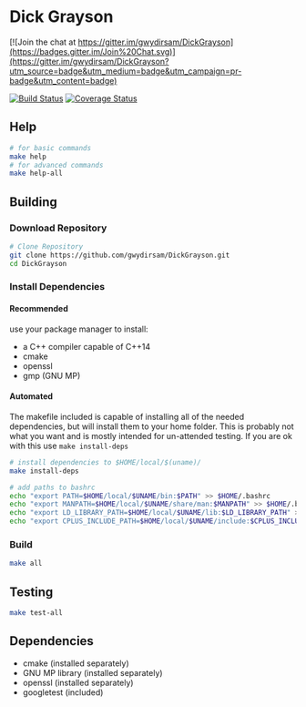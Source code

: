 Dick Grayson
================

[![Join the chat at https://gitter.im/gwydirsam/DickGrayson](https://badges.gitter.im/Join%20Chat.svg)](https://gitter.im/gwydirsam/DickGrayson?utm_source=badge&utm_medium=badge&utm_campaign=pr-badge&utm_content=badge)

[![Build Status](https://travis-ci.org/gwydirsam/DickGrayson.svg?branch=develop)](https://travis-ci.org/gwydirsam/DickGrayson) [![Coverage Status](https://coveralls.io/repos/gwydirsam/DickGrayson/badge.svg?branch=develop)](https://coveralls.io/r/gwydirsam/DickGrayson?branch=develop)

## Help

```bash
# for basic commands
make help
# for advanced commands
make help-all
```

## Building

### Download Repository
```bash
# Clone Repository
git clone https://github.com/gwydirsam/DickGrayson.git
cd DickGrayson
```

### Install Dependencies

#### Recommended
use your package manager to install:
- a C++ compiler capable of C++14
- cmake
- openssl
- gmp (GNU MP)

#### Automated
The makefile included is capable of installing all of the needed dependencies, but will install them to your home folder. This is probably not what you want and is mostly intended for un-attended testing. If you are ok with this use `make install-deps`

```bash
# install dependencies to $HOME/local/$(uname)/
make install-deps

# add paths to bashrc
echo "export PATH=$HOME/local/$UNAME/bin:$PATH" >> $HOME/.bashrc
echo "export MANPATH=$HOME/local/$UNAME/share/man:$MANPATH" >> $HOME/.bashrc
echo "export LD_LIBRARY_PATH=$HOME/local/$UNAME/lib:$LD_LIBRARY_PATH" >> $HOME/.bashrc
echo "export CPLUS_INCLUDE_PATH=$HOME/local/$UNAME/include:$CPLUS_INCLUDE_PATH" >> $HOME/.bashrc
```

### Build

```bash
make all
```

## Testing

```bash
make test-all
```

## Dependencies
- cmake (installed separately)
- GNU MP library (installed separately)
- openssl (installed separately)
- googletest (included)

